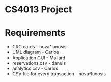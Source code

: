 # CS4013 Project


# Requirements

* CRC cards - nova^lunosis
* UML diagram - Carlos
* Application GUI - Mallard
* reservations.csv - danuis
* analytics.csv  - Carlos
* CSV file for every transaction - nova^lunosis 